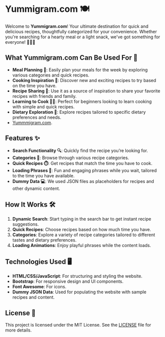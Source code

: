 # Yummigram.com 🍽️

Welcome to **Yummigram.com**! Your ultimate destination for quick and delicious recipes, thoughtfully categorized for your convenience. Whether you're searching for a hearty meal or a light snack, we've got something for everyone! 🍔🍕🥗

## What Yummigram.com Can Be Used For 🌟

- **Meal Planning 📝**: Easily plan your meals for the week by exploring various categories and quick recipes.
- **Cooking Inspiration 🎨**: Discover new and exciting recipes to try based on the time you have.
- **Recipe Sharing 🍛**: Use it as a source of inspiration to share your favorite recipes with friends and family.
- **Learning to Cook 👩‍🍳**: Perfect for beginners looking to learn cooking with simple and quick recipes.
- **Dietary Exploration 🥦**: Explore recipes tailored to specific dietary preferences and needs.
- [Yummmigram.com](https://sebastianbenjamin.github.io/yummigram.com/#).
## Features ✨

- **Search Functionality 🔍**: Quickly find the recipe you’re looking for.
- **Categories 🍲**: Browse through various recipe categories.
- **Quick Recipes ⏱️**: Get recipes that match the time you have to cook.
- **Loading Phrases 💬**: Fun and engaging phrases while you wait, tailored to the time you have available.
- **Dummy Data 💻**: We used JSON files as placeholders for recipes and other dynamic content.

## How It Works 🛠️

1. **Dynamic Search**: Start typing in the search bar to get instant recipe suggestions.
2. **Quick Recipes**: Choose recipes based on how much time you have.
3. **Categories**: Explore a variety of recipe categories tailored to different tastes and dietary preferences.
4. **Loading Animations**: Enjoy playful phrases while the content loads.

## Technologies Used 🖥️

- **HTML/CSS/JavaScript**: For structuring and styling the website.
- **Bootstrap**: For responsive design and UI components.
- **Font Awesome**: For icons.
- **Dummy JSON Data**: Used for populating the website with sample recipes and content.

## License 📜

This project is licensed under the MIT License. See the [LICENSE](LICENSE) file for more details.

